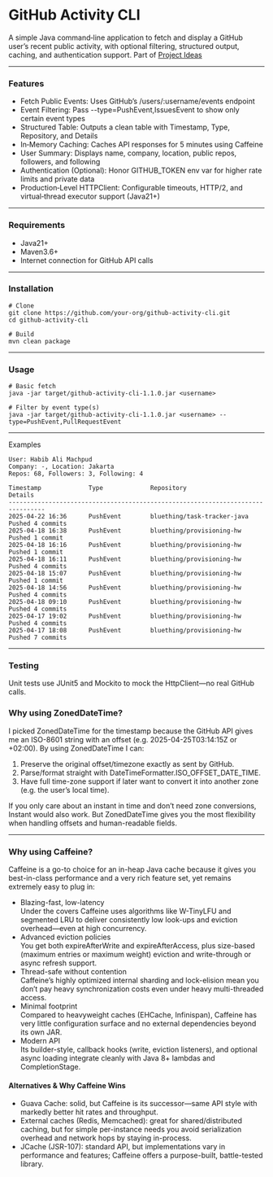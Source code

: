 # GitHub Activity CLI

A simple Java command‑line application to fetch and display a GitHub user’s recent public activity, with optional filtering, structured output, caching, and authentication support.
Part of [Project Ideas](https://roadmap.sh/projects/github-user-activity)

---

### Features
* Fetch Public Events: Uses GitHub’s /users/:username/events endpoint
* Event Filtering: Pass --type=PushEvent,IssuesEvent to show only certain event types
* Structured Table: Outputs a clean table with Timestamp, Type, Repository, and Details
* In‑Memory Caching: Caches API responses for 5 minutes using Caffeine
* User Summary: Displays name, company, location, public repos, followers, and following
* Authentication (Optional): Honor GITHUB_TOKEN env var for higher rate limits and private data
* Production‑Level HTTPClient: Configurable timeouts, HTTP/2, and virtual‑thread executor support (Java21+)

---

### Requirements
* Java21+
* Maven3.6+
* Internet connection for GitHub API calls

---

### Installation
```text
# Clone
git clone https://github.com/your‑org/github‑activity‑cli.git
cd github‑activity‑cli

# Build
mvn clean package
```

---

### Usage

```text
# Basic fetch
java -jar target/github-activity-cli-1.1.0.jar <username>

# Filter by event type(s)
java -jar target/github-activity-cli-1.1.0.jar <username> --type=PushEvent,PullRequestEvent
```

---

Examples

```text
User: Habib Ali Machpud
Company: -, Location: Jakarta
Repos: 68, Followers: 3, Following: 4

Timestamp             Type             Repository                      Details
--------------------------------------------------------------------------------
2025-04-22 16:36      PushEvent        bluething/task-tracker-java     Pushed 4 commits
2025-04-18 16:38      PushEvent        bluething/provisioning-hw       Pushed 1 commit
2025-04-18 16:16      PushEvent        bluething/provisioning-hw       Pushed 1 commit
2025-04-18 16:11      PushEvent        bluething/provisioning-hw       Pushed 4 commits
2025-04-18 15:07      PushEvent        bluething/provisioning-hw       Pushed 1 commit
2025-04-18 14:56      PushEvent        bluething/provisioning-hw       Pushed 4 commits
2025-04-18 09:10      PushEvent        bluething/provisioning-hw       Pushed 4 commits
2025-04-17 19:02      PushEvent        bluething/provisioning-hw       Pushed 4 commits
2025-04-17 18:08      PushEvent        bluething/provisioning-hw       Pushed 7 commits
```

---

### Testing
Unit tests use JUnit5 and Mockito to mock the HttpClient—no real GitHub calls.

### Why using ZonedDateTime?
I picked ZonedDateTime for the timestamp because the GitHub API gives me an ISO-8601 string with an offset (e.g. 2025-04-25T03:14:15Z or +02:00). By using ZonedDateTime I can:
1. Preserve the original offset/timezone exactly as sent by GitHub.
2. Parse/format straight with DateTimeFormatter.ISO_OFFSET_DATE_TIME.
3. Have full time-zone support if later want to convert it into another zone (e.g. the user’s local time).

If you only care about an instant in time and don’t need zone conversions, Instant would also work. But ZonedDateTime gives you the most flexibility when handling offsets and human-readable fields.

---
### Why using Caffeine?
Caffeine is a go-to choice for an in-heap Java cache because it gives you best-in-class performance and a very rich feature set, yet remains extremely easy to plug in:
* Blazing-fast, low-latency  
  Under the covers Caffeine uses algorithms like W-TinyLFU and segmented LRU to deliver consistently low look-ups and eviction overhead—even at high concurrency.
* Advanced eviction policies  
You get both expireAfterWrite and expireAfterAccess, plus size-based (maximum entries or maximum weight) eviction and write-through or async refresh support.
* Thread-safe without contention  
Caffeine’s highly optimized internal sharding and lock-elision mean you don’t pay heavy synchronization costs even under heavy multi-threaded access.
* Minimal footprint  
Compared to heavyweight caches (EHCache, Infinispan), Caffeine has very little configuration surface and no external dependencies beyond its own JAR.
* Modern API  
Its builder-style, callback hooks (write, eviction listeners), and optional async loading integrate cleanly with Java 8+ lambdas and CompletionStage.

#### Alternatives & Why Caffeine Wins

* Guava Cache: solid, but Caffeine is its successor—same API style with markedly better hit rates and throughput.
* External caches (Redis, Memcached): great for shared/distributed caching, but for simple per-instance needs you avoid serialization overhead and network hops by staying in-process.
* JCache (JSR-107): standard API, but implementations vary in performance and features; Caffeine offers a purpose-built, battle-tested library.
